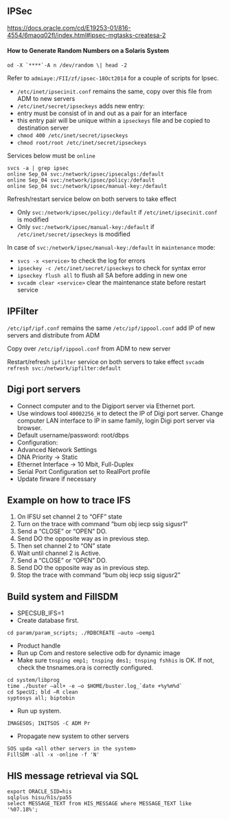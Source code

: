 ## IPSec

https://docs.oracle.com/cd/E19253-01/816-4554/6maoq02fl/index.html#ipsec-mgtasks-createsa-2

#### How to Generate Random Numbers on a Solaris System

```
od -X `****`-A n /dev/random \| head -2
```

Refer to `admiaye:/FII/zf/ipsec-18Oct2014` for a couple of scripts for Ipsec.

- `/etc/inet/ipsecinit.conf` remains the same, copy over this file from ADM to new servers
- `/etc/inet/secret/ipseckeys` adds new entry:
- entry must be consist of in and out as a pair for an interface
- this entry pair will be unique within a `ipseckeys` file and be copied to destination server
- `chmod 400 /etc/inet/secret/ipseckeys`
- `chmod root/root /etc/inet/secret/ipseckeys`

Services below must be `online`

```
svcs -a | grep ipsec
online Sep_04 svc:/network/ipsec/ipsecalgs:/default
online Sep_04 svc:/network/ipsec/policy:/default
online Sep_04 svc:/network/ipsec/manual-key:/default
```

Refresh/restart service below on both servers to take effect

- Only `svc:/network/ipsec/policy:/default` if `/etc/inet/ipsecinit.conf` is modified
- Only `svc:/network/ipsec/manual-key:/default` if `/etc/inet/secret/ipseckeys` is modified

In case of `svc:/network/ipsec/manual-key:/default` in `maintenance` mode:

- `svcs -x <service>` to check the log for errors
- `ipseckey -c /etc/inet/secret/ipseckeys` to check for syntax error
- `ipseckey flush all` to flush all SA before adding in new one
- `svcadm clear <service>` clear the maintenance state before restart service

## IPFilter

`/etc/ipf/ipf.conf` remains the same
`/etc/ipf/ippool.conf` add IP of new servers and distribute from ADM

Copy over `/etc/ipf/ippool.conf` from ADM to new server

Restart/refresh `ipfilter` service on both servers to take effect
`svcadm refresh svc:/network/ipfilter:default`

## Digi port servers

- Connect computer and to the Digiport server via Ethernet port.
- Use windows tool `40002256_H` to detect the IP of Digi port server. Change computer LAN interface to IP in same family, login Digi port server via browser.
- Default username/password: root/dbps
- Configuration:
- Advanced Network Settings
- DNA Priority -> Static
- Ethernet Interface -> 10 Mbit, Full-Duplex
- Serial Port Configuration set to RealPort profile
- Update firware if necessary

## Example on how to trace IFS

1) On IFSU set channel 2 to “OFF” state
2) Turn on the trace with command “bum obj iecp ssig sigusr1”
3) Send a “CLOSE” or “OPEN” DO.
4) Send DO the opposite way as in previous step.
5) Then set channel 2 to “ON” state
6) Wait until channel 2 is Active.
7) Send a “CLOSE” or “OPEN” DO.
8) Send DO the opposite way as in previous step.
9) Stop the trace with command “bum obj iecp ssig sigusr2”

## Build system and FillSDM

- SPECSUB_IFS=1
- Create database first.

`cd param/param_scripts; ./RDBCREATE –auto –oemp1`

- Product handle
- Run up Com and restore selective odb for dynamic image
- Make sure `tnsping emp1; tnsping dms1; tnsping fshhis` is OK. If not, check the tnsnames.ora is correctly configured.

```
cd system/libprog
time ./buster –all+ -e –o $HOME/buster.log_`date +%y%m%d`
cd SpecUI; bld –R clean
syptosys all; biptobin
```

- Run up system.

`IMAGESOS; INITSOS -C ADM Pr`

- Propagate new system to other servers

```
SOS upda <all other servers in the system>
FillSDM -all -x -online -f 'N'
```

## HIS message retrieval via SQL

```
export ORACLE_SID=his
sqlplus hisu/h1s/pa55
select MESSAGE_TEXT from HIS_MESSAGE where MESSAGE_TEXT like '%07.18%';
```
